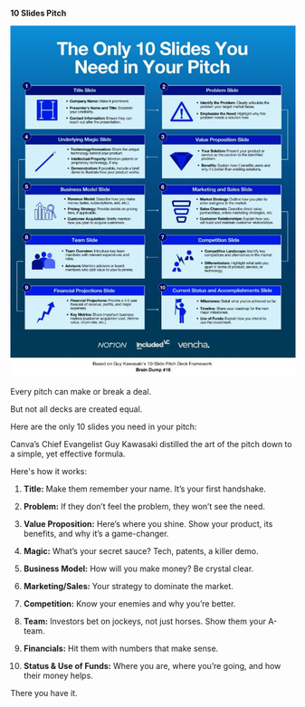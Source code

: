  **10 Slides Pitch**

 ![Alt text](https://github.com/mdondetimss/ProjectManagementVault/blob/main/10Slides-Pitch.jpg)
 
Every pitch can make or break a deal.

But not all decks are created equal.

Here are the only 10 slides you need in your pitch:

Canva’s Chief Evangelist Guy Kawasaki distilled the art of the pitch down to a simple, yet effective formula.

Here's how it works:

1. **Title:** Make them remember your name. It’s your first handshake.

2. **Problem:** If they don’t feel the problem, they won’t see the need.

3. **Value Proposition:** Here’s where you shine. Show your product, its benefits, and why it’s a game-changer.

4. **Magic:** What’s your secret sauce? Tech, patents, a killer demo.

5. **Business Model:** How will you make money? Be crystal clear.

6. **Marketing/Sales:** Your strategy to dominate the market.

7. **Competition:** Know your enemies and why you’re better.

8. **Team:** Investors bet on jockeys, not just horses. Show them your A-team.

9. **Financials:** Hit them with numbers that make sense.

10. **Status & Use of Funds:** Where you are, where you’re going, and how their money helps.

There you have it.
